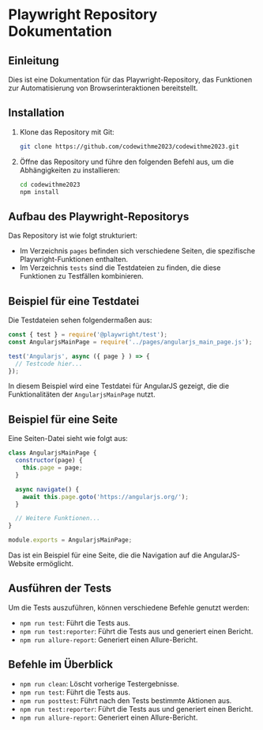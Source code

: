# Playwright Repository Dokumentation

## Einleitung
Dies ist eine Dokumentation für das Playwright-Repository, das Funktionen zur Automatisierung von Browserinteraktionen bereitstellt.

## Installation

1. Klone das Repository mit Git:
   ```bash
   git clone https://github.com/codewithme2023/codewithme2023.git
   ```

2. Öffne das Repository und führe den folgenden Befehl aus, um die Abhängigkeiten zu installieren:
   ```bash
   cd codewithme2023
   npm install
   ```

## Aufbau des Playwright-Repositorys

Das Repository ist wie folgt strukturiert:

- Im Verzeichnis `pages` befinden sich verschiedene Seiten, die spezifische Playwright-Funktionen enthalten.
- Im Verzeichnis `tests` sind die Testdateien zu finden, die diese Funktionen zu Testfällen kombinieren.

## Beispiel für eine Testdatei

Die Testdateien sehen folgendermaßen aus:

```javascript
const { test } = require('@playwright/test');
const AngularjsMainPage = require('../pages/angularjs_main_page.js');

test('Angularjs', async ({ page } ) => {
  // Testcode hier...
});
```

In diesem Beispiel wird eine Testdatei für AngularJS gezeigt, die die Funktionalitäten der `AngularjsMainPage` nutzt.

## Beispiel für eine Seite

Eine Seiten-Datei sieht wie folgt aus:

```javascript
class AngularjsMainPage {
  constructor(page) {
    this.page = page;
  }

  async navigate() {
    await this.page.goto('https://angularjs.org/');
  }

  // Weitere Funktionen...
}

module.exports = AngularjsMainPage;
```

Das ist ein Beispiel für eine Seite, die die Navigation auf die AngularJS-Website ermöglicht.

## Ausführen der Tests

Um die Tests auszuführen, können verschiedene Befehle genutzt werden:

- `npm run test`: Führt die Tests aus.
- `npm run test:reporter`: Führt die Tests aus und generiert einen Bericht.
- `npm run allure-report`: Generiert einen Allure-Bericht.

## Befehle im Überblick

- `npm run clean`: Löscht vorherige Testergebnisse.
- `npm run test`: Führt die Tests aus.
- `npm run posttest`: Führt nach den Tests bestimmte Aktionen aus.
- `npm run test:reporter`: Führt die Tests aus und generiert einen Bericht.
- `npm run allure-report`: Generiert einen Allure-Bericht.

```
